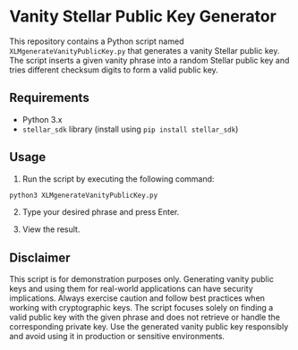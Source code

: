 # Vanity Stellar Public Key Generator

This repository contains a Python script named `XLMgenerateVanityPublicKey.py` that generates a vanity Stellar public key. The script inserts a given vanity phrase into a random Stellar public key and tries different checksum digits to form a valid public key.

## Requirements

- Python 3.x
- `stellar_sdk` library (install using `pip install stellar_sdk`)

## Usage

1. Run the script by executing the following command:

```bash
python3 XLMgenerateVanityPublicKey.py
```

2. Type your desired phrase and press Enter.

3. View the result.

## Disclaimer

This script is for demonstration purposes only. Generating vanity public keys and using them for real-world applications can have security implications. Always exercise caution and follow best practices when working with cryptographic keys. The script focuses solely on finding a valid public key with the given phrase and does not retrieve or handle the corresponding private key. Use the generated vanity public key responsibly and avoid using it in production or sensitive environments.
